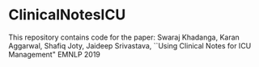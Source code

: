 # ClinicalNotesICU

This repository contains code for the paper:
Swaraj Khadanga, Karan Aggarwal, Shafiq Joty, Jaideep Srivastava, ``Using Clinical Notes for ICU Management" EMNLP 2019
